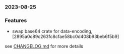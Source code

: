 ### 2023-08-25

### Features
+ swap base64 crate for data-encoding, [2895a0c89c263fc8cfae58bc0d408b93beb6f5b9]


see <a href='https://github.com/mrjackwills/leafcast_pi/blob/main/CHANGELOG.md'>CHANGELOG.md</a> for more details
